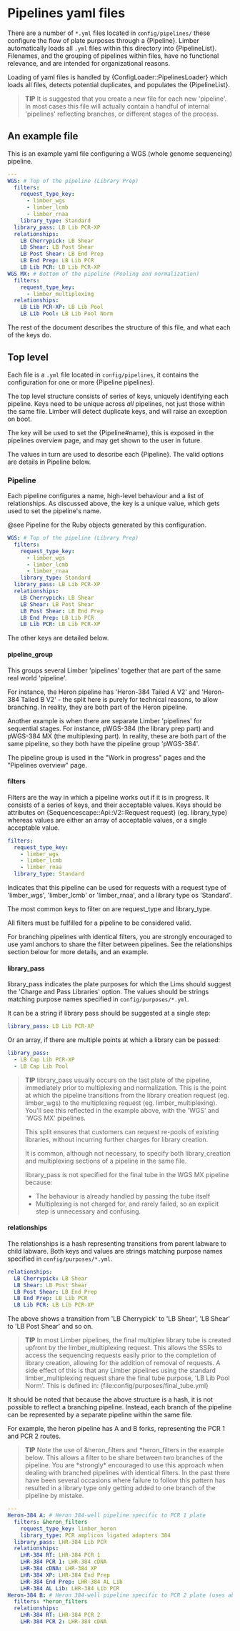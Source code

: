 <!--
# @markup markdown
# @title Pipelines yaml files
-->

# Pipelines yaml files

There are a number of `*.yml` files located in `config/pipelines/` these
configure the flow of plate purposes through a {Pipeline}. Limber automatically
loads all `.yml` files within this directory into {PipelineList}.
Filenames, and the grouping of pipelines within files, have no functional
relevance, and are intended for organizational reasons.

Loading of yaml files is handled by {ConfigLoader::PipelinesLoader} which
loads all files, detects potential duplicates, and populates the {PipelineList}.

> **TIP**
> It is suggested that you create a new file for each new 'pipeline'. In most
> cases this file will actually contain a handful of internal 'pipelines'
> reflecting branches, or different stages of the process.

## An example file

This is an example yaml file configuring a WGS (whole genome sequencing)
pipeline.

```yaml
---
WGS: # Top of the pipeline (Library Prep)
  filters:
    request_type_key:
      - limber_wgs
      - limber_lcmb
      - limber_rnaa
    library_type: Standard
  library_pass: LB Lib PCR-XP
  relationships:
    LB Cherrypick: LB Shear
    LB Shear: LB Post Shear
    LB Post Shear: LB End Prep
    LB End Prep: LB Lib PCR
    LB Lib PCR: LB Lib PCR-XP
WGS MX: # Bottom of the pipeline (Pooling and normalization)
  filters:
    request_type_key:
      - limber_multiplexing
  relationships:
    LB Lib PCR-XP: LB Lib Pool
    LB Lib Pool: LB Lib Pool Norm
```

The rest of the document describes the structure of this file, and what each of the keys do.

## Top level

Each file is a `.yml` file located in `config/pipelines`, it contains the
configuration for one or more {Pipeline pipelines}.

The top level structure consists of series of keys, uniquely identifying each
pipeline. Keys need to be unique across _all_ pipelines, not just those within
the same file. Limber will detect duplicate keys, and will raise an exception
on boot.

The key will be used to set the {Pipeline#name}, this is exposed in the
pipelines overview page, and may get shown to the user in future.

The values in turn are used to describe each {Pipeline}. The valid options are details in Pipeline below.

### Pipeline

Each pipeline configures a name, high-level behaviour and a list of
relationships. As discussed above, the key is a unique value, which gets used
to set the pipeline's name.

@see Pipeline for the Ruby objects generated by this configuration.

```yaml
WGS: # Top of the pipeline (Library Prep)
  filters:
    request_type_key:
      - limber_wgs
      - limber_lcmb
      - limber_rnaa
    library_type: Standard
  library_pass: LB Lib PCR-XP
  relationships:
    LB Cherrypick: LB Shear
    LB Shear: LB Post Shear
    LB Post Shear: LB End Prep
    LB End Prep: LB Lib PCR
    LB Lib PCR: LB Lib PCR-XP
```

The other keys are detailed below.

#### pipeline_group

This groups several Limber 'pipelines' together that are part of the same real world 'pipeline'.

For instance, the Heron pipeline has 'Heron-384 Tailed A V2' and 'Heron-384 Tailed B V2' - the split here is purely for technical reasons, to allow branching. In reality, they are both part of the Heron pipeline.

Another example is when there are separate Limber 'pipelines' for sequential stages. For instance, pWGS-384 (the library prep part) and pWGS-384 MX (the multiplexing part). In reality, these are both part of the same pipeline, so they both have the pipeline group 'pWGS-384'.

The pipeline group is used in the "Work in progress" pages and the "Pipelines overview" page.

#### filters

Filters are the way in which a pipeline works out if it is in progress. It
consists of a series of keys, and their acceptable values. Keys should be
attributes on {Sequencescape::Api::V2::Request request} (eg. library_type)
whereas values are either an array of acceptable values, or a single acceptable
value.

```yaml
filters:
  request_type_key:
    - limber_wgs
    - limber_lcmb
    - limber_rnaa
  library_type: Standard
```

Indicates that this pipeline can be used for requests with a request type of 'limber_wgs', 'limber_lcmb' or 'limber_rnaa', and a library type os 'Standard'.

The most common keys to filter on are request_type and library_type.

All filters must be fulfilled for a pipeline to be considered valid.

For branching pipelines with identical filters, you are strongly encouraged to
use yaml anchors to share the filter between pipelines. See the relationships
section below for more details, and an example.

#### library_pass

library_pass indicates the plate purposes for which the Lims should suggest the
'Charge and Pass Libraries' option. The values should be strings matching purpose names specified in `config/purposes/*.yml`.

It can be a string if library pass should be suggested at a single step:

```yaml
library_pass: LB Lib PCR-XP
```

Or an array, if there are multiple points at which a library can be passed:

```yaml
library_pass:
  - LB Cap Lib PCR-XP
  - LB Cap Lib Pool
```

> **TIP**
> library_pass usually occurs on the last plate of the pipeline, immediately
> prior to multiplexing and normalization. This is the point at which the
> pipeline transitions from the library creation request (eg. limber_wgs)
> to the multiplexing request (eg. limber_multiplexing). You'll see this
> reflected in the example above, with the 'WGS' and 'WGS MX' pipelines.
>
> This split ensures that customers can request re-pools of existing libraries,
> without incurring further charges for library creation.
>
> It is common, although not necessary, to specify both library_creation and
> multiplexing sections of a pipeline in the same file.
>
> library_pass is not specified for the final tube in the WGS MX pipeline
> because:
>
> - The behaviour is already handled by passing the tube itself
> - Multiplexing is not charged for, and rarely failed, so an explicit
>   step is unnecessary and confusing.

#### relationships

The relationships is a hash representing transitions from parent labware to
child labware. Both keys and values are strings matching purpose names specified
in `config/purposes/*.yml`.

```yaml
relationships:
  LB Cherrypick: LB Shear
  LB Shear: LB Post Shear
  LB Post Shear: LB End Prep
  LB End Prep: LB Lib PCR
  LB Lib PCR: LB Lib PCR-XP
```

The above shows a transition from 'LB Cherrypick' to 'LB Shear', 'LB Shear' to 'LB Post Shear' and so on.

> **TIP**
> In most Limber pipelines, the final multiplex library tube is created
> upfront by the limber_multiplexing request. This allows the SSRs to access
> the sequencing requests easily prior to the completion of library creation,
> allowing for the addition of removal of requests. A side effect of this is
> that any Limber pipelines using the standard limber_multiplexing request
> share the final tube purpose, 'LB Lib Pool Norm'. This is defined in:
> {file:config/purposes/final_tube.yml}

It should be noted that because the above structure is a hash, it is not possible
to reflect a branching pipeline. Instead, each branch of the pipeline can be
represented by a separate pipeline within the same file.

For example, the heron pipeline has A and B forks, representing the PCR 1 and
PCR 2 routes.

> **TIP**
> Note the use of &heron_filters and *heron_filters in the example below.
> This allows a filter to be share between two branches of the pipeline.
> You are *strongly\* encouraged to use this approach when dealing with branched
> pipelines with identical filters. In the past there have been several
> occasions where failure to follow this pattern has resulted in a library type
> only getting added to one branch of the pipeline by mistake.

```yaml
---
Heron-384 A: # Heron 384-well pipeline specific to PCR 1 plate
  filters: &heron_filters
    request_type_key: limber_heron
    library_type: PCR amplicon ligated adapters 384
  library_pass: LHR-384 Lib PCR
  relationships:
    LHR-384 RT: LHR-384 PCR 1
    LHR-384 PCR 1: LHR-384 cDNA
    LHR-384 cDNA: LHR-384 XP
    LHR-384 XP: LHR-384 End Prep
    LHR-384 End Prep: LHR-384 AL Lib
    LHR-384 AL Lib: LHR-384 Lib PCR
Heron-384 B: # Heron 384-well pipeline specific to PCR 2 plate (uses above relationships after cDNA plate)
  filters: *heron_filters
  relationships:
    LHR-384 RT: LHR-384 PCR 2
    LHR-384 PCR 2: LHR-384 cDNA
```

